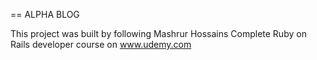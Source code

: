 == ALPHA BLOG

This project was built by following Mashrur Hossains Complete Ruby on Rails developer course on www.udemy.com
